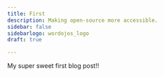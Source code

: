 ```yaml
---
title: First
description: Making open-source more accessible.
sidebar: false
sidebarlogo: wordojos_logo
draft: true

---
```


My super sweet first blog post!!

